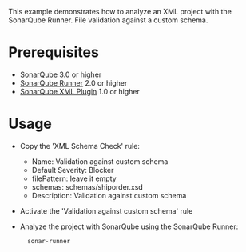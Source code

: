 This example demonstrates how to analyze an XML project with the SonarQube Runner.
File validation against a custom schema.

Prerequisites
=============
* [SonarQube](http://www.sonarsource.org/downloads/) 3.0 or higher
* [SonarQube Runner](http://docs.codehaus.org/x/N4KxDQ) 2.0 or higher
* [SonarQube XML Plugin](http://docs.codehaus.org/display/SONAR/XML+Plugin) 1.0 or higher

Usage
=====
*   Copy the 'XML Schema Check' rule:
    * Name: Validation against custom schema
    * Default Severity: Blocker
    * filePattern: leave it empty
    * schemas: schemas/shiporder.xsd
    * Description: Validation against custom schema
* Activate the 'Validation against custom schema' rule
* Analyze the project with SonarQube using the SonarQube Runner:

        sonar-runner
